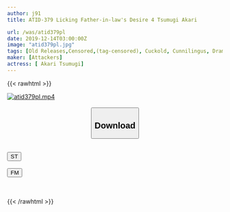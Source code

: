 ```yaml
---
author: j91
title: ATID-379 Licking Father-in-law's Desire 4 Tsumugi Akari

url: /was/atid379pl
date: 2019-12-14T03:00:00Z
image: "atid379pl.jpg"
tags: [Old Releases,Censored,(tag-censored), Cuckold, Cunnilingus, Drama, Married Woman ]
maker: [Attackers]
actress: [ Akari Tsumugi]
---
```



{{< rawhtml >}}

<div class="video" data-videoid="adzmYoyolBCxxOX">
    <a href="javascript:;">
        <img src="/was/atid379pl/atid379pl.jpg" width="WIDTH" height="HEIGHT" alt="atid379pl.mp4" loading="lazy">
    </a>
</div>

<script type="text/javascript" src="https://j91.asia/asset/on-demand-st.js"></script>

<br>
  <link rel="stylesheet" href="https://j91.asia/asset/bs5.css">
  
  <center>
  <button class="btn btn-primary" type="button" data-bs-toggle="collapse" data-bs-target=".multi-collapse" aria-expanded="false" aria-controls="multiCollapseExample1 multiCollapseExample2"><h2>Download</h2></button></center>
</p>
<div class="row">
  <div class="col">
    <div class="collapse multi-collapse" id="multiCollapseExample1">
      <div class="card card-body">
	      	      <br>
<div class="buttons">  
<a href="https://streamtape.to/v/adzmYoyolBCxxOX" target="_blank"><button class="btn-hover color-3"><i class="fa fa-download"></i> ST</button></a></div>
    </div>
  </div>
</div>
  <div class="col">
    <div class="collapse multi-collapse" id="multiCollapseExample2">
      <div class="card card-body">
	      <br>
<div class="buttons">
    <a href="https://filemoon.sx/d/qpsfuntx6ief" target="_blank"><button class="btn-hover color-8"><i class="fa fa-download"></i> FM</button></a></div>
<br><br>
      </div>
    </div>
  </div>
</div>

{{< /rawhtml >}}